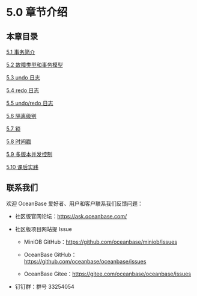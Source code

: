 # 5.0 章节介绍

## 本章目录

[5.1 事务简介](2.business-profile.md)

[5.2 故障类型和事务模型](3.transaction-model.md)

[5.3 undo 日志](4.undo-log.md)

[5.4 redo 日志](5.redo-log.md)

[5.5 undo/redo 日志](6.undo-redo-log.md)

[5.6 隔离级别](7.isolation-level.md)

[5.7 锁](8.lock.md)

[5.8 时间戳](9.timestamp.md)

[5.9 多版本并发控制](10.multi-version-concurrency-control.md)

[5.10 课后实践](11.homework.md)

## 联系我们

欢迎 OceanBase 爱好者、用户和客户联系我们反馈问题：

- 社区版官网论坛：<https://ask.oceanbase.com/>

- 社区版项目网站提 Issue

  - MiniOB GitHub：<https://github.com/oceanbase/miniob/issues>

  - OceanBase GitHub：<https://github.com/oceanbase/oceanbase/issues>

  - OceanBase Gitee：<https://gitee.com/oceanbase/oceanbase/issues>

- 钉钉群：群号 33254054
